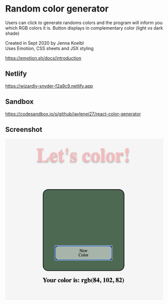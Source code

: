 # Random color generator

Users can click to generate randoms colors and the program will inform you which
RGB colors it is. Button displays in complementary color (light vs dark shade)

Created in Sept 2020 by Jenna Koelbl  
Uses Emotion, CSS sheets and JSX styling

https://emotion.sh/docs/introduction

## Netlify

https://wizardly-snyder-f2a9c9.netlify.app

## Sandbox

https://codesandbox.io/s/github/jaylenej27/react-color-generator

## Screenshot

<img src="./colorscsh.png" alt="Screenshot of app" />
